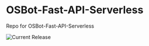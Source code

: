 # OSBot-Fast-API-Serverless
Repo for OSBot-Fast-API-Serverless

![Current Release](https://img.shields.io/badge/release-v1.8.0-blue)
